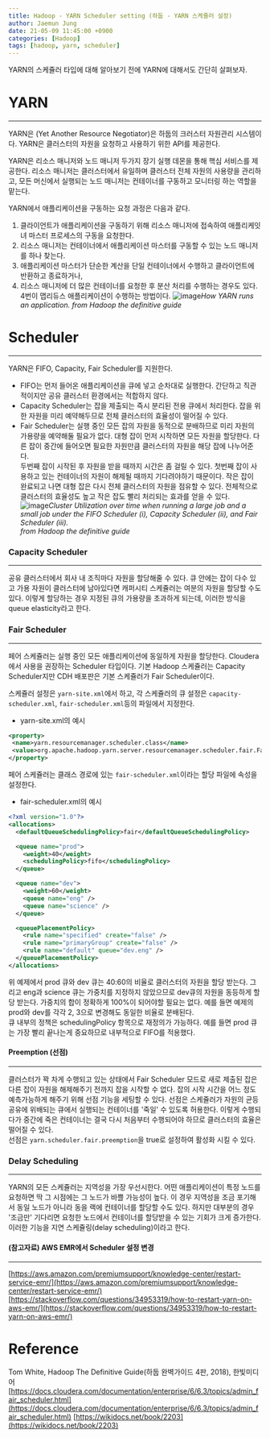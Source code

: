 ```yaml
---
title: Hadoop - YARN Scheduler setting (하둡 - YARN 스케쥴러 설정)
author: Jaemun Jung
date: 21-05-09 11:45:00 +0900
categories: [Hadoop]
tags: [hadoop, yarn, scheduler]
---
```

YARN의 스케쥴러 타입에 대해 알아보기 전에 YARN에 대해서도 간단히 살펴보자.

# YARN
--------------
YARN은 (Yet Another Resource Negotiator)은 하둡의 크러스터 자원관리 시스템이다. 
YARN은 클러스터의 자원을 요청하고 사용하기 위한 API를 제공한다.

YARN은 리소스 매니저와 노드 매니저 두가지 장기 실행 데몬을 통해 핵심 서비스를 제공한다.
리소스 매니저는 클러스터에서 유일하며 클러스터 전체 자원의 사용량을 관리하고, 모든 머신에서 실행되는 노드 매니저는 컨테이너를 구동하고 모니터링 하는 역할을 맡는다.

YARN에서 애플리케이션을 구동하는 요청 과정은 다음과 같다.  
1. 클라이언트가 애플리케이션을 구동하기 위해 리소스 매니저에 접속하여 애플리케잇녀 마스터 프로세스의 구동을 요청한다.
2. 리소스 매니저는 컨테이너에서 애플리케이션 마스터를 구동할 수 있는 노드 매니저를 하나 찾는다. 
3. 애플리케이션 마스터가 단순한 계산을 단일 컨테이너에서 수행하고 클라이언트에 반환하고 종료하거나, 
4. 리소스 매니저에 더 많은 컨테이너를 요청한 후 분산 처리를 수행하는 경우도 있다. 4번이 맵리듀스 애플리케이션이 수행하는 방법이다.
![image](https://user-images.githubusercontent.com/29077671/117579456-daf3fd80-b12d-11eb-8cdd-957474f7c116.png "How YARN runs an application. from Hadoop the definitive guide")*How YARN runs an application. from Hadoop the definitive guide*


# Scheduler
--------------
YARN은 FIFO, Capacity, Fair Scheduler를 지원한다. 
- FIFO는 먼저 들어온 애플리케이션을 큐에 넣고 순차대로 실행한다. 간단하고 직관적이지만 공유 클러스터 환경에서는 적합하지 않다. 
- Capacity Scheduler는 잡을 제출되는 즉시 분리된 전용 큐에서 처리한다. 잡을 위한 자원을 미리 예약해두므로 전체 클러스터의 효율성이 떨어질 수 있다.
- Fair Scheduler는 실행 중인 모든 잡의 자원을 동적으로 분배하므로 미리 자원의 가용량을 예약해둘 필요가 없다. 대형 잡이 먼저 시작하면 모든 자원을 할당한다. 다른 잡이 중간에 들어오면 필요한 자원만큼 클러스터의 자원을 해당 잡에 나누어준다.  
두번째 잡이 시작된 후 자원을 받을 때까지 시간은 좀 걸릴 수 있다. 첫번째 잡이 사용하고 있는 컨테이너의 자원이 해제될 때까지 기다려야하기 때문이다. 작은 잡이 완료되고 나면 대형 잡은 다시 전체 클러스터의 자원을 점유할 수 있다. 전체적으로 클러스터의 효율성도 높고 작은 잡도 빨리 처리되는 효과를 얻을 수 있다.  
![image](https://user-images.githubusercontent.com/29077671/117579463-e34c3880-b12d-11eb-9ed7-ec1a0de63508.png "Cluster Utilization over time when running a large job and a small job under the FIFO Scheduler (i), Capacity Scheduler (ii), and Fair Scheduler (iii). from Hadoop the definitive guide")*Cluster Utilization over time when running a large job and a small job under the FIFO Scheduler (i), Capacity Scheduler (ii), and Fair Scheduler (iii).  
from Hadoop the definitive guide*


### Capacity Scheduler
--------------
공유 클러스터에서 회사 내 조직마다 자원을 할당해줄 수 있다. 큐 안에는 잡이 다수 있고 가용 자원이 클러스터에 남아있다면 캐퍼시티 스케쥴러는 여분의 자원을 할당할 수도 있다. 이렇게 할당하는 경우 지정된 큐의 가용량을 초과하게 되는데, 이러한 방식을 queue elasticity라고 한다.  

### Fair Scheduler
--------------
페어 스케쥴러는 실행 중인 모든 애플리케이션에 동일하게 자원을 할당한다. Cloudera에서 사용을 권장하는 Scheduler 타입이다. 기본 Hadoop 스케쥴러는 Capacity Scheduler지만 CDH 배포판은 기본 스케쥴러가 Fair Scheduler이다. 

스케쥴러 설정은 `yarn-site.xml`에서 하고, 각 스케쥴러의 큐 설정은 `capacity-scheduler.xml`, `fair-scheduler.xml`등의 파일에서 지정한다.
- yarn-site.xml의 예시
```xml
<property>  
 <name>yarn.resourcemanager.scheduler.class</name>  
 <value>org.apache.hadoop.yarn.server.resourcemanager.scheduler.fair.FairScheduler</value>  
</property>
```
페어 스케쥴러는 클래스 경로에 있는 `fair-scheduler.xml`이라는 할당 파일에 속성을 설정한다. 

- fair-scheduler.xml의 예시
```xml
<?xml version="1.0"?>
<allocations>
  <defaultQueueSchedulingPolicy>fair</defaultQueueSchedulingPolicy>

  <queue name="prod">
    <weight>40</weight>
    <schedulingPolicy>fifo</schedulingPolicy>
  </queue>

  <queue name="dev">
    <weight>60</weight>
    <queue name="eng" />
    <queue name="science" />
  </queue>

  <queuePlacementPolicy>
    <rule name="specified" create="false" />
    <rule name="primaryGroup" create="false" />
    <rule name="default" queue="dev.eng" />
  </queuePlacementPolicy>
</allocations>
```
위 예제에서 prod 큐와 dev 큐는 40:60의 비율로 클러스터의 자원을 할당 받는다. 그리고 eng과 science 큐는 가중치를 지정하지 않았으므로 dev큐의 자원을 동등하게 할당 받는다. 가중치의 합이 정확하게 100%이 되어야할 필요는 없다. 예를 들면 예제의 prod와 dev를 각각 2, 3으로 변경해도 동일한 비율로 분배된다.  
큐 내부의 정책은 schedulingPolicy 항목으로 재정의가 가능하다. 예를 들면 prod 큐는 가장 빨리 끝나는게 중요하므로 내부적으로 FIFO를 적용했다. 

#### **Preemption (선점)**
--------------
클러스터가 꽉 차게 수행되고 있는 상태에서 Fair Scheduler 모드로 새로 제출된 잡은 다른 잡이 자원을 해제해주기 전까지 잡을 시작할 수 없다. 잡의 시작 시간을 어느 정도 예측가능하게 해주기 위해 선점 기능을 세팅할 수 있다. 선점은 스케쥴러가 자원의 균등 공유에 위배되는 큐에서 실행되는 컨테이너를 '죽일' 수 있도록 허용한다. 이렇게 수행되다가 중간에 죽은 컨테이너는 결국 다시 처음부터 수행되어야 하므로 클러스터의 효율은 떨어질 수 있다.  
선점은 `yarn.scheduler.fair.preemption`을 true로 설정하여 활성화 시킬 수 있다.


### Delay Scheduling
--------------
YARN의 모든 스케쥴러는 지역성을 가장 우선시한다. 어떤 애플리케이션이 특정 노드를 요청하면 딱 그 시점에는 그 노드가 바쁠 가능성이 높다. 이 경우 지역성을 조금 포기해서 동일 노드가 아니라 동을 랙에 컨테이너를 할당할 수도 있다. 하지만 대부분의 경우 '조금만' 기다리면 요청한 노드에서 컨테이너를 할당받을 수 있는 기회가 크게 증가한다. 이러한 기능을 지연 스케쥴링(delay scheduling)이라고 한다. 


#### (참고자료) AWS EMR에서 Scheduler 설정 변경
--------------
[https://aws.amazon.com/premiumsupport/knowledge-center/restart-service-emr/](https://aws.amazon.com/premiumsupport/knowledge-center/restart-service-emr/)
[https://stackoverflow.com/questions/34953319/how-to-restart-yarn-on-aws-emr/](https://stackoverflow.com/questions/34953319/how-to-restart-yarn-on-aws-emr/)


# Reference
Tom White, Hadoop The Definitive Guide(하둡 완벽가이드 4판, 2018), 한빛미디어
[https://docs.cloudera.com/documentation/enterprise/6/6.3/topics/admin_fair_scheduler.html](https://docs.cloudera.com/documentation/enterprise/6/6.3/topics/admin_fair_scheduler.html)
[https://wikidocs.net/book/2203](https://wikidocs.net/book/2203)
